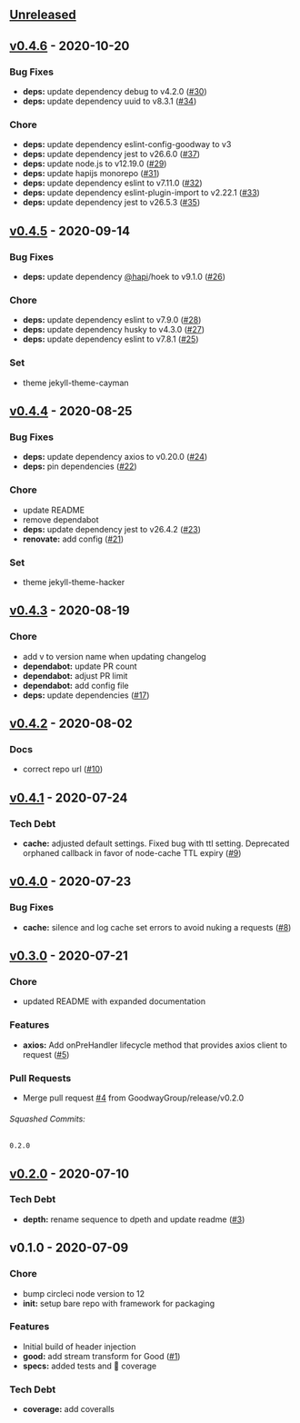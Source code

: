 <a name="unreleased"></a>
## [Unreleased]


<a name="v0.4.6"></a>
## [v0.4.6] - 2020-10-20
### Bug Fixes
- **deps:** update dependency debug to v4.2.0 ([#30](https://github.com/GoodwayGroup/lib-hapi-good-tracer/issues/30))
- **deps:** update dependency uuid to v8.3.1 ([#34](https://github.com/GoodwayGroup/lib-hapi-good-tracer/issues/34))

### Chore
- **deps:** update dependency eslint-config-goodway to v3
- **deps:** update dependency jest to v26.6.0 ([#37](https://github.com/GoodwayGroup/lib-hapi-good-tracer/issues/37))
- **deps:** update node.js to v12.19.0 ([#29](https://github.com/GoodwayGroup/lib-hapi-good-tracer/issues/29))
- **deps:** update hapijs monorepo ([#31](https://github.com/GoodwayGroup/lib-hapi-good-tracer/issues/31))
- **deps:** update dependency eslint to v7.11.0 ([#32](https://github.com/GoodwayGroup/lib-hapi-good-tracer/issues/32))
- **deps:** update dependency eslint-plugin-import to v2.22.1 ([#33](https://github.com/GoodwayGroup/lib-hapi-good-tracer/issues/33))
- **deps:** update dependency jest to v26.5.3 ([#35](https://github.com/GoodwayGroup/lib-hapi-good-tracer/issues/35))


<a name="v0.4.5"></a>
## [v0.4.5] - 2020-09-14
### Bug Fixes
- **deps:** update dependency [@hapi](https://github.com/hapi)/hoek to v9.1.0 ([#26](https://github.com/GoodwayGroup/lib-hapi-good-tracer/issues/26))

### Chore
- **deps:** update dependency eslint to v7.9.0 ([#28](https://github.com/GoodwayGroup/lib-hapi-good-tracer/issues/28))
- **deps:** update dependency husky to v4.3.0 ([#27](https://github.com/GoodwayGroup/lib-hapi-good-tracer/issues/27))
- **deps:** update dependency eslint to v7.8.1 ([#25](https://github.com/GoodwayGroup/lib-hapi-good-tracer/issues/25))

### Set
- theme jekyll-theme-cayman


<a name="v0.4.4"></a>
## [v0.4.4] - 2020-08-25
### Bug Fixes
- **deps:** update dependency axios to v0.20.0 ([#24](https://github.com/GoodwayGroup/lib-hapi-good-tracer/issues/24))
- **deps:** pin dependencies ([#22](https://github.com/GoodwayGroup/lib-hapi-good-tracer/issues/22))

### Chore
- update README
- remove dependabot
- **deps:** update dependency jest to v26.4.2 ([#23](https://github.com/GoodwayGroup/lib-hapi-good-tracer/issues/23))
- **renovate:** add config ([#21](https://github.com/GoodwayGroup/lib-hapi-good-tracer/issues/21))

### Set
- theme jekyll-theme-hacker


<a name="v0.4.3"></a>
## [v0.4.3] - 2020-08-19
### Chore
- add v to version name when updating changelog
- **dependabot:** update PR count
- **dependabot:** adjust PR limit
- **dependabot:** add config file
- **deps:** update dependencies ([#17](https://github.com/GoodwayGroup/lib-hapi-good-tracer/issues/17))


<a name="v0.4.2"></a>
## [v0.4.2] - 2020-08-02
### Docs
- correct repo url ([#10](https://github.com/GoodwayGroup/lib-hapi-good-tracer/issues/10))


<a name="v0.4.1"></a>
## [v0.4.1] - 2020-07-24
### Tech Debt
- **cache:** adjusted default settings. Fixed bug with ttl setting. Deprecated orphaned callback in favor of node-cache TTL expiry ([#9](https://github.com/GoodwayGroup/lib-hapi-good-tracer/issues/9))


<a name="v0.4.0"></a>
## [v0.4.0] - 2020-07-23
### Bug Fixes
- **cache:** silence and log cache set errors to avoid nuking a requests ([#8](https://github.com/GoodwayGroup/lib-hapi-good-tracer/issues/8))


<a name="v0.3.0"></a>
## [v0.3.0] - 2020-07-21
### Chore
- updated README with expanded documentation

### Features
- **axios:** Add onPreHandler lifecycle method that provides axios client to request ([#5](https://github.com/GoodwayGroup/lib-hapi-good-tracer/issues/5))

### Pull Requests
- Merge pull request [#4](https://github.com/GoodwayGroup/lib-hapi-good-tracer/issues/4) from GoodwayGroup/release/v0.2.0


###### Squashed Commits:
```
0.2.0
```



<a name="v0.2.0"></a>
## [v0.2.0] - 2020-07-10
### Tech Debt
- **depth:** rename sequence to dpeth and update readme ([#3](https://github.com/GoodwayGroup/lib-hapi-good-tracer/issues/3))


<a name="v0.1.0"></a>
## v0.1.0 - 2020-07-09
### Chore
- bump circleci node version to 12
- **init:** setup bare repo with framework for packaging

### Features
- Initial build of header injection
- **good:** add stream transform for Good ([#1](https://github.com/GoodwayGroup/lib-hapi-good-tracer/issues/1))
- **specs:** added tests and :100: coverage

### Tech Debt
- **coverage:** add coveralls


[Unreleased]: https://github.com/GoodwayGroup/lib-hapi-good-tracer/compare/v0.4.6...HEAD
[v0.4.6]: https://github.com/GoodwayGroup/lib-hapi-good-tracer/compare/v0.4.5...v0.4.6
[v0.4.5]: https://github.com/GoodwayGroup/lib-hapi-good-tracer/compare/v0.4.4...v0.4.5
[v0.4.4]: https://github.com/GoodwayGroup/lib-hapi-good-tracer/compare/v0.4.3...v0.4.4
[v0.4.3]: https://github.com/GoodwayGroup/lib-hapi-good-tracer/compare/v0.4.2...v0.4.3
[v0.4.2]: https://github.com/GoodwayGroup/lib-hapi-good-tracer/compare/v0.4.1...v0.4.2
[v0.4.1]: https://github.com/GoodwayGroup/lib-hapi-good-tracer/compare/v0.4.0...v0.4.1
[v0.4.0]: https://github.com/GoodwayGroup/lib-hapi-good-tracer/compare/v0.3.0...v0.4.0
[v0.3.0]: https://github.com/GoodwayGroup/lib-hapi-good-tracer/compare/v0.2.0...v0.3.0
[v0.2.0]: https://github.com/GoodwayGroup/lib-hapi-good-tracer/compare/v0.1.0...v0.2.0
